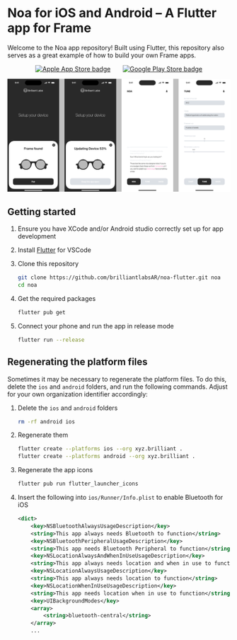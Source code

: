 # Noa for iOS and Android – A Flutter app for Frame

Welcome to the Noa app repository! Built using Flutter, this repository also serves as a great example of how to build your own Frame apps.

<p style="text-align: center;"><a href="https://apps.apple.com/az/app/argpt/id6450499355"><img src="https://upload.wikimedia.org/wikipedia/commons/3/3c/Download_on_the_App_Store_Badge.svg" alt="Apple App Store badge" width="125"/></a>&nbsp;&nbsp;&nbsp;&nbsp;&nbsp;&nbsp;&nbsp;<a href="https://play.google.com/store/apps/details?id=xyz.brilliant.argpt"><img src="https://upload.wikimedia.org/wikipedia/commons/7/78/Google_Play_Store_badge_EN.svg" alt="Google Play Store badge" width="125"/></a></p>

![Noa screenshots](/docs/screenshots.png)

## Getting started

1. Ensure you have XCode and/or Android studio correctly set up for app development

1. Install [Flutter](https://docs.flutter.dev/get-started/install) for VSCode

1. Clone this repository

    ```sh
    git clone https://github.com/brilliantlabsAR/noa-flutter.git noa
    cd noa
    ```

1. Get the required packages

    ```sh
    flutter pub get
    ```

1. Connect your phone and run the app in release mode

    ```sh
    flutter run --release
    ```

## Regenerating the platform files

Sometimes it may be necessary to regenerate the platform files. To do this, delete the `ios` and `android` folders, and run the following commands. Adjust for your own organization identifier accordingly:

1. Delete the `ios` and `android` folders

    ```sh
    rm -rf android ios
    ```

1. Regenerate them

    ```sh
    flutter create --platforms ios --org xyz.brilliant .
    flutter create --platforms android --org xyz.brilliant .
    ```

1. Regenerate the app icons

    ```sh
    flutter pub run flutter_launcher_icons
    ```
    
1. Insert the following into `ios/Runner/Info.plist` to enable Bluetooth for iOS

    ```xml
    <dict>
        <key>NSBluetoothAlwaysUsageDescription</key>
        <string>This app always needs Bluetooth to function</string>
        <key>NSBluetoothPeripheralUsageDescription</key>
        <string>This app needs Bluetooth Peripheral to function</string>
        <key>NSLocationAlwaysAndWhenInUseUsageDescription</key>
        <string>This app always needs location and when in use to function</string>
        <key>NSLocationAlwaysUsageDescription</key>
        <string>This app always needs location to function</string>
        <key>NSLocationWhenInUseUsageDescription</key>
        <string>This app needs location when in use to function</string>
        <key>UIBackgroundModes</key>
        <array>
            <string>bluetooth-central</string>
        </array>
        ...
    ```